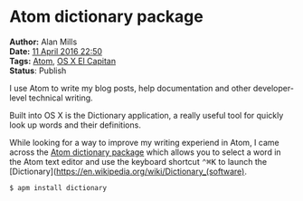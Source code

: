 Atom dictionary package
=======================
**Author:** Alan Mills  
**Date:** [11 April 2016 22:50](/blog/history/2016-04.md)  
**Tags:** [Atom](/blog/categories/atom.md), [OS X El Capitan](/blog/categories/osx-10-11.md)   
**Status**: Publish


I use Atom to write my blog posts, help documentation and other developer-level technical writing.

Built into OS X is the Dictionary application, a really useful tool for quickly look up words and their definitions.

While looking for a way to improve my writing experiend in Atom, I came across the [Atom dictionary package](https://atom.io/packages/dictionary) which allows you to select a word in the Atom text editor and use the keyboard shortcut <kbd>⌃⌘K</kbd> to launch the [Dictionary](https://en.wikipedia.org/wiki/Dictionary_(software).

``` bash
$ apm install dictionary
```
